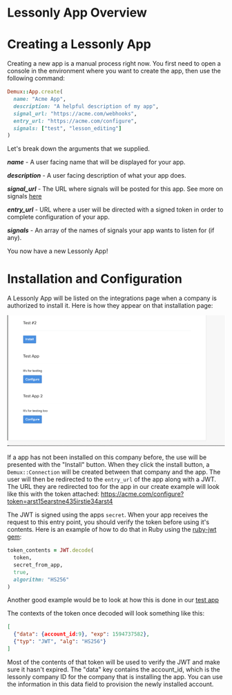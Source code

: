 # Lessonly App Overview

# Creating a Lessonly App

Creating a new app is a manual process right now. You first need to open a console in the environment where you want to create the app, then use the following command:

```Ruby
Demux::App.create(
  name: "Acme App",
  description: "A helpful description of my app",
  signal_url: "https://acme.com/webhooks",
  entry_url: "https://acme.com/configure",
  signals: ["test", "lesson_editing"]
)
```

Let's break down the arguments that we supplied.

***name*** - A user facing name that will be displayed for your app.

***description*** - A user facing description of what your app does.

***signal_url*** - The URL where signals will be posted for this app. See more on signals [here](signals.md)

***entry_url*** - URL where a user will be directed with a signed token in order to complete configuration of your app.

***signals*** - An array of the names of signals your app wants to listen for (if any).

You now have a new Lessonly App!

# Installation and Configuration

A Lessonly App will be listed on the integrations page when a company is authorized to install it. Here is how they appear on that installation page:

![](assets/lessonly-apps-list.png)


If a app has not been installed on this company before, the use will be presented with the "Install" button. When they click the install button, a `Demux::Connection` will be created between that company and the app. The user will then be redirected to the `entry_url` of the app along with a JWT. The URL they are redirected too for the app in our create example will look like this with the token attached: https://acme.com/configure?token=arst15earstne435irstie34arst4

The JWT is signed using the apps `secret`. When your app receives the request to this entry point, you should verify the token before using it's contents. Here is an example of how to do that in Ruby using the [ruby-jwt gem](https://github.com/jwt/ruby-jwt):

```Ruby
token_contents = JWT.decode(
  token,
  secret_from_app,
  true,
  algorithm: "HS256"
)
```

Another good example would be to look at how this is done in our [test app](https://github.com/lessonly/lessonly_apps_test_dummy)

The contexts of the token once decoded will look something like this:
```JSON
[
  {"data": {account_id:9}, "exp": 1594737582},
  {"typ": "JWT", "alg": "HS256"}
]
```

Most of the contents of that token will be used to verify the JWT and make sure it hasn't expired. The "data" key contains the account_id, which is the lessonly company ID for the company that is installing the app. You can use the information in this data field to provision the newly installed account.
